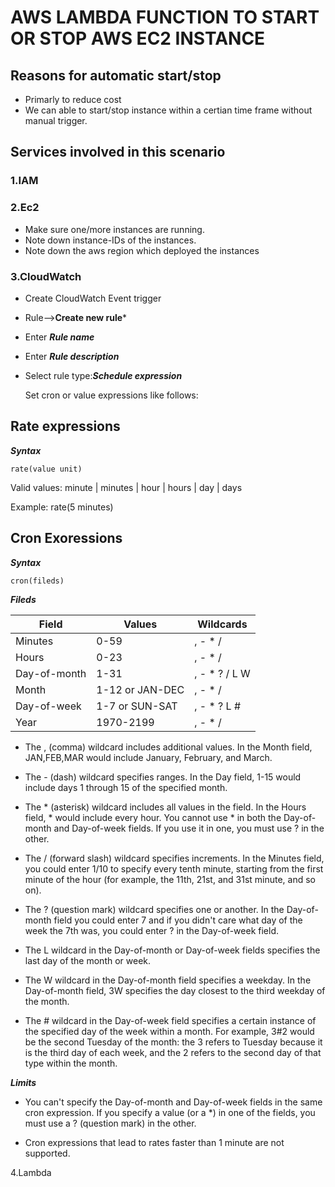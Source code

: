 # AWS LAMBDA FUNCTION TO START OR  STOP AWS EC2 INSTANCE

## Reasons for automatic start/stop

- Primarly to reduce cost
- We can able to start/stop instance within a certian time frame without manual trigger.


## Services involved in this scenario

### 1.IAM

### 2.Ec2

- Make sure one/more instances are running.
- Note down instance-IDs of the instances.
- Note down the aws region which deployed the instances

### 3.CloudWatch

- Create CloudWatch Event trigger
- Rule-->**Create new rule***
- Enter ***Rule name***
- Enter ***Rule description***
- Select rule type:***Schedule expression***

  Set cron or value expressions like follows:

Rate expressions
----------------

***Syntax***

```rate(value unit)```

Valid values: minute | minutes | hour | hours | day | days

Example: rate(5 minutes)

Cron Exoressions
----------------

***Syntax***

```cron(fileds)```

***Fileds***

|Field	         |Values	  |Wildcards     |
|---             |---|---|
|Minutes         |0-59            |, - * /       |
|Hours           |0-23            |, - * /       |
|Day-of-month    |1-31            |, - * ? / L W |
|Month           |1-12 or JAN-DEC |, - * /       |
|Day-of-week     |1-7 or SUN-SAT  |, - * ? L #   |
|Year            |1970-2199       |, - * /       |

* The , (comma) wildcard includes additional values. In the Month field, JAN,FEB,MAR would include January, February, and March.

* The - (dash) wildcard specifies ranges. In the Day field, 1-15 would include days 1 through 15 of the specified month.

* The * (asterisk) wildcard includes all values in the field. In the Hours field, * would include every hour. You cannot use * in both the Day-of-month and Day-of-week fields. If you use it in one, you must use ? in the other.

*  The / (forward slash) wildcard specifies increments. In the Minutes field, you could enter 1/10 to specify every tenth minute, starting from the first minute of the hour (for example, the 11th, 21st, and 31st minute, and so on).

* The ? (question mark) wildcard specifies one or another. In the Day-of-month field you could enter 7 and if you didn't care what day of the week the 7th was, you could enter ? in the Day-of-week field.

* The L wildcard in the Day-of-month or Day-of-week fields specifies the last day of the month or week.

* The W wildcard in the Day-of-month field specifies a weekday. In the Day-of-month field, 3W specifies the day closest to the third weekday of the month.

* The # wildcard in the Day-of-week field specifies a certain instance of the specified day of the week within a month. For example, 3#2 would be the second Tuesday of the month: the 3 refers to Tuesday because it is the third day of each week, and the 2 refers to the second day of that type within the month.

***Limits***

* You can't specify the Day-of-month and Day-of-week fields in the same cron expression. If you specify a value (or a *) in one of the fields, you must use a ? (question mark) in the other.

* Cron expressions that lead to rates faster than 1 minute are not supported.

4.Lambda






